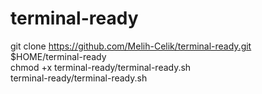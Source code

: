 # terminal-ready  
git clone https://github.com/Melih-Celik/terminal-ready.git $HOME/terminal-ready  
chmod +x terminal-ready/terminal-ready.sh  
terminal-ready/terminal-ready.sh  
